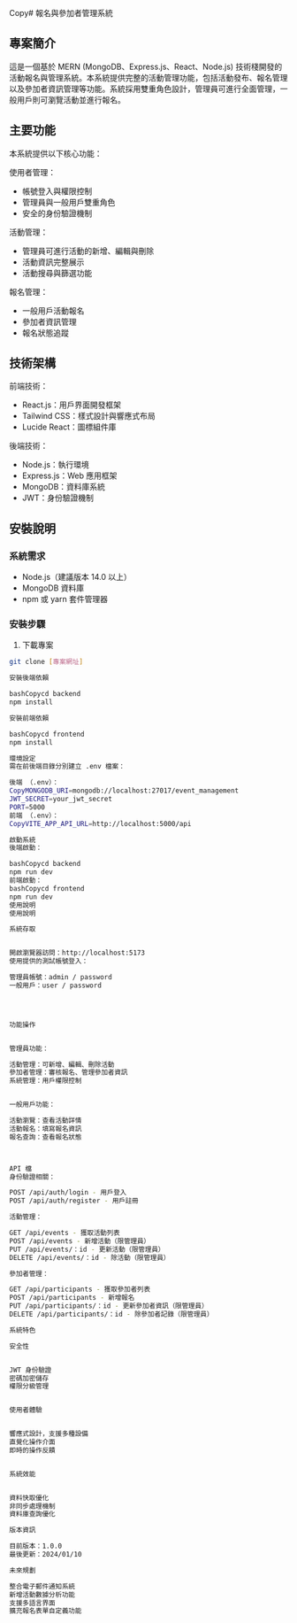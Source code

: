 Copy# 報名與參加者管理系統

## 專案簡介
這是一個基於 MERN (MongoDB、Express.js、React、Node.js) 技術棧開發的活動報名與管理系統。本系統提供完整的活動管理功能，包括活動發布、報名管理以及參加者資訊管理等功能。系統採用雙重角色設計，管理員可進行全面管理，一般用戶則可瀏覽活動並進行報名。

## 主要功能
本系統提供以下核心功能：

使用者管理：
- 帳號登入與權限控制
- 管理員與一般用戶雙重角色
- 安全的身份驗證機制

活動管理：
- 管理員可進行活動的新增、編輯與刪除
- 活動資訊完整展示
- 活動搜尋與篩選功能

報名管理：
- 一般用戶活動報名
- 參加者資訊管理
- 報名狀態追蹤

## 技術架構

前端技術：
- React.js：用戶界面開發框架
- Tailwind CSS：樣式設計與響應式布局
- Lucide React：圖標組件庫

後端技術：
- Node.js：執行環境
- Express.js：Web 應用框架
- MongoDB：資料庫系統
- JWT：身份驗證機制

## 安裝說明

### 系統需求
- Node.js（建議版本 14.0 以上）
- MongoDB 資料庫
- npm 或 yarn 套件管理器

### 安裝步驟

1. 下載專案
```bash
git clone [專案網址]

安裝後端依賴

bashCopycd backend
npm install

安裝前端依賴

bashCopycd frontend
npm install

環境設定
需在前後端目錄分別建立 .env 檔案：

後端 （.env）：
CopyMONGODB_URI=mongodb://localhost:27017/event_management
JWT_SECRET=your_jwt_secret
PORT=5000
前端 （.env）：
CopyVITE_APP_API_URL=http://localhost:5000/api

啟動系統
後端啟動：

bashCopycd backend
npm run dev
前端啟動：
bashCopycd frontend
npm run dev
使用說明
使用說明

系統存取


開啟瀏覽器訪問：http://localhost:5173
使用提供的測試帳號登入：

管理員帳號：admin / password
一般用戶：user / password




功能操作


管理員功能：

活動管理：可新增、編輯、刪除活動
參加者管理：審核報名、管理參加者資訊
系統管理：用戶權限控制


一般用戶功能：

活動瀏覽：查看活動詳情
活動報名：填寫報名資訊
報名查詢：查看報名狀態



API 檔
身份驗證相關：

POST /api/auth/login - 用戶登入
POST /api/auth/register - 用戶註冊

活動管理：

GET /api/events - 獲取活動列表
POST /api/events - 新增活動（限管理員）
PUT /api/events/：id - 更新活動（限管理員）
DELETE /api/events/：id - 除活動（限管理員）

參加者管理：

GET /api/participants - 獲取參加者列表
POST /api/participants - 新增報名
PUT /api/participants/：id - 更新參加者資訊（限管理員）
DELETE /api/participants/：id - 除參加者記錄（限管理員）

系統特色

安全性


JWT 身份驗證
密碼加密儲存
權限分級管理


使用者體驗


響應式設計，支援多種設備
直覺化操作介面
即時的操作反饋


系統效能


資料快取優化
非同步處理機制
資料庫查詢優化

版本資訊

目前版本：1.0.0
最後更新：2024/01/10

未來規劃

整合電子郵件通知系統
新增活動數據分析功能
支援多語言界面
擴充報名表單自定義功能
